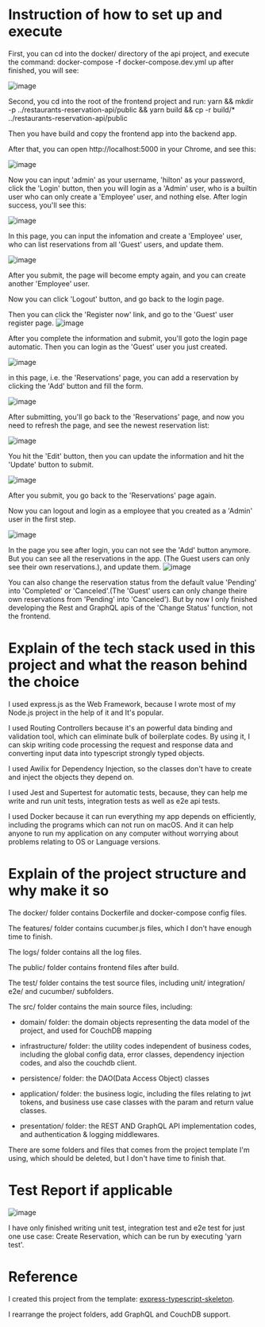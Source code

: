 # Instruction of how to set up and execute

First, you can cd into the docker/ directory of the api project, and execute the command:
docker-compose -f docker-compose.dev.yml up
after finished, you will see:

![image](https://user-images.githubusercontent.com/1572996/179399183-e2661234-3bd1-4b62-8e6b-7608d4fd55b3.png)

Second, you cd into the root of the frontend project and run:
yarn && mkdir -p ../restaurants-reservation-api/public && yarn build && cp -r build/\* ../restaurants-reservation-api/public

Then you have build and copy the frontend app into the backend app.

After that, you can open http://localhost:5000 in your Chrome, and see this:

![image](https://user-images.githubusercontent.com/1572996/179399358-6d2e32af-1f2f-45d3-9338-91067937e301.png)

Now you can input 'admin' as your username, 'hilton' as your password, click the 'Login' button, then you will login as a 'Admin' user, who is a builtin user who can only create a 'Employee' user, and nothing else. After login success, you'll see this:

![image](https://user-images.githubusercontent.com/1572996/179399546-5e5062ca-2977-43d6-ad45-da03d9a15bd7.png)

In this page, you can input the infomation and create a 'Employee' user, who can list reservations from all 'Guest' users, and update them.

![image](https://user-images.githubusercontent.com/1572996/179399628-9c3c1e98-77d7-40c7-b00d-379533c13661.png)

After you submit, the page will become empty again, and you can create another 'Employee' user.

Now you can click 'Logout' button, and go back to the login page.

Then you can click the 'Register now' link, and go to the 'Guest' user register page.
![image](https://user-images.githubusercontent.com/1572996/179400014-d9bf0ce8-1ca7-4e22-8178-1ad451d37662.png)

After you complete the information and submit, you'll goto the login page automatic.
Then you can login as the 'Guest' user you just created.

![image](https://user-images.githubusercontent.com/1572996/179400081-0c1e8b53-6932-485d-8367-c37ebf3263e4.png)

in this page, i.e. the 'Reservations' page, you can add a reservation by clicking the 'Add' button and fill the form.

![image](https://user-images.githubusercontent.com/1572996/179400207-564491b5-eb24-4bfb-9c2d-efec6df51ce7.png)

After submitting, you'll go back to the 'Reservations' page, and now you need to refresh the page, and see the newest reservation list:

![image](https://user-images.githubusercontent.com/1572996/179400261-5299f856-67d2-40aa-9ee1-92fee2d8645e.png)

You hit the 'Edit' button, then you can update the information and hit the 'Update' button to submit.

![image](https://user-images.githubusercontent.com/1572996/179400326-459e5557-7e8e-424f-bb2f-fb9ceda04d2b.png)

After you submit, you go back to the 'Reservations' page again.

Now you can logout and login as a employee that you created as a 'Admin' user in the first step.

![image](https://user-images.githubusercontent.com/1572996/179400385-bb60eeb9-bd3f-449a-a095-bc55671445d2.png)

In the page you see after login, you can not see the 'Add' button anymore. But you can see all the reservations in the app. (The Guest users can only see their own reservations.), and update them.
![image](https://user-images.githubusercontent.com/1572996/179400470-e22975e6-6ad3-4280-947b-2fe1fe868941.png)

You can also change the reservation status from the default value 'Pending' into 'Completed' or 'Canceled'.(The 'Guest' users can only change theire own reservations from 'Pending' into 'Canceled'). But by now I only finished developing the Rest and GraphQL apis of the 'Change Status' function, not the frontend.

# Explain of the tech stack used in this project and what the reason behind the choice

I used express.js as the Web Framework, because I wrote most of my Node.js project in the help of it and It's popular.

I used Routing Controllers because it's an powerful data binding and validation tool, which can eliminate bulk of boilerplate codes. By using it, I can skip writing code processing the request and response data and converting input data into typescript strongly typed objects.

I used Awilix for Dependency Injection, so the classes don't have to create and inject the objects they depend on.

I used Jest and Supertest for automatic tests, because, they can help me write and run unit tests, integration tests as well as e2e api tests.

I used Docker because it can run everything my app depends on efficiently, including the programs which can not run on macOS. And it can help anyone to run my application on any computer without worrying about problems relating to OS or Language versions.

# Explain of the project structure and why make it so

The docker/ folder contains Dockerfile and docker-compose config files.

The features/ folder contains cucumber.js files, which I don't have enough time to finish.

The logs/ folder contains all the log files.

The public/ folder contains frontend files after build.

The test/ folder contains the test source files, including unit/ integration/ e2e/ and cucumber/ subfolders.

The src/ folder contains the main source files, including:

- domain/ folder: the domain objects representing the data model of the project, and used for CouchDB mapping
- infrastructure/ folder: the utility codes independent of business codes, including the global config data, error classes, dependency injection codes, and also the couchdb client.

- persistence/ folder: the DAO(Data Access Object) classes
- application/ folder: the business logic, including the files relating to jwt tokens, and business use case classes with the param and return value classes.

- presentation/ folder: the REST AND GraphQL API implementation codes, and authentication & logging middlewares.

There are some folders and files that comes from the project template I'm using, which should be deleted, but I don't have time to finish that.

# Test Report if applicable

![image](https://user-images.githubusercontent.com/1572996/179403024-c0dbcdd5-a05a-48e9-87ac-c4b577352c78.png)

I have only finished writing unit test, integration test and e2e test for just one use case: Create Reservation, which can be run by executing 'yarn test'.

# Reference

I created this project from the template: [express-typescript-skeleton](https://github.com/borjapazr/express-typescript-skeleton).

I rearrange the project folders, add GraphQL and CouchDB support.
